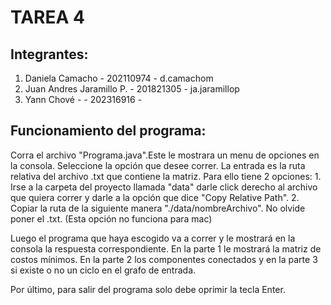 
# TAREA 4 

## Integrantes: 
1. Daniela Camacho - 202110974 - d.camachom
2. Juan Andres Jaramillo P. - 201821305 - ja.jaramillop
3. Yann Chové - - 202316916 - 

## Funcionamiento del programa:

Corra el archivo "Programa.java".Este le mostrara un menu de opciones en la consola. Seleccione la opción que desee correr. La entrada es la ruta relativa del archivo .txt que contiene la matriz. Para ello tiene 2 opciones: 
	1. Irse a la carpeta del proyecto llamada "data" darle click derecho al archivo que quiera correr y darle a la opción que dice "Copy Relative Path".
	2. Copiar la ruta de la siguiente manera "./data/nombreArchivo". No olvide poner el .txt. (Esta opción no funciona para mac)

Luego el programa que haya escogido va a correr y le mostrará en la consola la respuesta correspondiente. En la parte 1 le mostrará la matriz de costos mínimos. En la parte 2 los componentes conectados y en la parte 3 si existe o no un ciclo en el grafo de entrada.

Por último, para salir del programa solo debe oprimir la tecla Enter.
